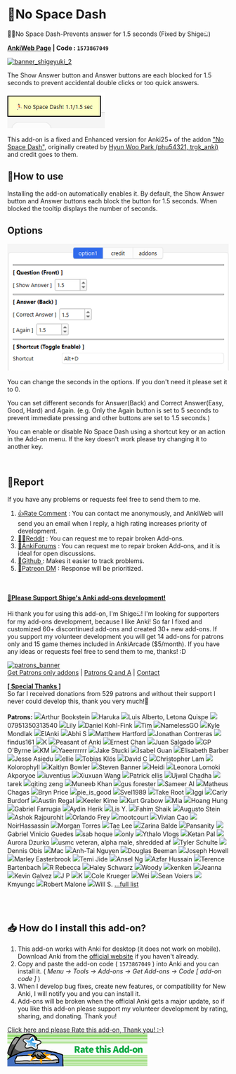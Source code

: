 # 🏃No Space Dash


🏃🏻No Space Dash-Prevents answer for 1.5 seconds (Fixed by Shigeඞ)

**[AnkiWeb Page](https://ankiweb.net/shared/info/1573867049) | Code : `1573867049`**

<!--
https://shigeyukey.github.io/shige-addons-wiki/images/
-->

<!--
Hi I'm add-ons developer Shige, I fixed this add-on and uploaded it to AnkiWeb.
🏃🏻No Space Dash-Prevents answer for 1.5 seconds (Fixed by Shigeඞ)
https://ankiweb.net/shared/info/1573867049
 -->


<!-- Customized -->
[![banner_shigeyuki_2](https://github.com/shigeyukey/Pokemanki-Gold/assets/124401518/8408c164-e95c-4e40-98c1-393b03e04bcb)](https://www.reddit.com/user/Shige-yuki)

The Show Answer button and Answer buttons are each blocked for 1.5 seconds to prevent accidental double clicks or too quick answers.

![alt text](images/no-space-dash/00.png)

This add-on is a fixed and Enhanced version for Anki25+ of the addon <a href="https://ankiweb.net/shared/info/1409134430" target="_blank">"No Space Dash"</a>, originally created by <a href="https://github.com/phu54321" target="_blank">Hyun Woo Park (phu54321, trgk_anki)</a> and credit goes to them.



## 📖How to use

Installing the add-on automatically enables it. By default, the Show Answer button and Answer buttons each block the button for 1.5 seconds. When blocked the tooltip displays the number of seconds.

## Options

![alt text](images/no-space-dash/01.png)

You can change the seconds in the options. If you don't need it please set it to 0.

You can set different seconds for Answer(Back) and Correct Answer(Easy, Good, Hard) and Again. (e.g. Only the Again button is set to 5 seconds to prevent immediate pressing and other buttons are set to 1.5 seconds.)

You can enable or disable No Space Dash using a shortcut key or an action in the Add-on menu. If the key doesn't work please try changing it to another key.


<br>

## 🚨Report

If you have any problems or requests feel free to send them to me.

  1. <a href="https://ankiweb.net/shared/review/1573867049" target="_blank">👍️Rate Comment</a> : You can contact me anonymously, and AnkiWeb will send you an email when I reply, a high rating increases priority of development.
  2. <a href="https://www.reddit.com/r/Anki/comments/1b0eybn/simple_fix_of_broken_addons_for_the_latest_anki/" target="_blank">👩‍🚀Reddit</a> : You can request me to repair broken Add-ons.
  2. <a href="https://forums.ankiweb.net/t/simple-fix-of-broken-add-ons-for-the-latest-anki-by-shige/41650" target="_blank">🌟AnkiForums</a> : You can request me to repair broken Add-ons, and it is ideal for open discussions.
  3. <a href="https://github.com/shigeyukey/my_addons/issues" target="_blank">🐙Github </a> : Makes it easier to track problems.
  4. <a href="https://www.patreon.com/Shigeyuki" target="_blank">💖Patreon DM</a> : Response will be prioritized.



<br>

<h4><a href="http://patreon.com/Shigeyuki">💖Please Support Shige's Anki add-ons development!</a></h4>

Hi thank you for using this add-on, I'm Shigeඞ! I'm looking for supporters for my add-ons development, because I like Anki! So far I fixed and customized 60+ discontinued add-ons and created 30+ new add-ons. If you support my volunteer development you will get 14 add-ons for patrons only and 15 game themes included in AnkiArcade ($5/month). If you have any ideas or requests feel free to send them to me, thanks! :D


[![patrons_banner](https://shigeyukey.github.io/shige-addons-wiki/images/_promotion/promotion_00.gif)](http://patreon.com/Shigeyuki)<br>
[Get Patrons only addons](https://www.patreon.com/Shigeyuki) | [Patrons Q and A](https://shigeyukey.github.io/shige-addons-wiki/patrons_q_and_a.html) | [Contact](https://shigeyukey.github.io/shige-addons-wiki/contact.html) <br>

<!-- 🟢 template_patreon_100.md -->

**[[ Special Thanks ]](https://shigeyukey.github.io/shige-addons-wiki/patrons_credit.html#patrons)** <br>
 So far I received donations from 529 patrons and without their support I never could develop this, thank you very much!🙏<br><br>
  **Patrons:** <img src="https://shigeyukey.github.io/shige-addons-wiki/images/patreon_images/95201671.png">Arthur Bookstein <img src="https://shigeyukey.github.io/shige-addons-wiki/images/patreon_images/4189493.png">Haruka  <img src="https://shigeyukey.github.io/shige-addons-wiki/images/patreon_images/39049205.png">Luis Alberto, Letona Quispe <img src="https://shigeyukey.github.io/shige-addons-wiki/images/patreon_images/3015355.png">07951350313540  <img src="https://shigeyukey.github.io/shige-addons-wiki/images/patreon_images/131367142.png">Lily <img src="https://shigeyukey.github.io/shige-addons-wiki/images/patreon_images/123514506.png">Daniel Kohl-Fink <img src="https://shigeyukey.github.io/shige-addons-wiki/images/patreon_images/130988514.png">Tim <img src="https://shigeyukey.github.io/shige-addons-wiki/images/patreon_images/130863731.png">NamelessGO <img src="https://shigeyukey.github.io/shige-addons-wiki/images/patreon_images/21640709.png">Kyle Mondlak <img src="https://shigeyukey.github.io/shige-addons-wiki/images/patreon_images/112593636.png">ElAnki <img src="https://shigeyukey.github.io/shige-addons-wiki/images/patreon_images/139233949.png">Abhi S <img src="https://shigeyukey.github.io/shige-addons-wiki/images/patreon_images/143150902.png">Matthew Hartford <img src="https://shigeyukey.github.io/shige-addons-wiki/images/patreon_images/140244563.png">Jonathan Contreras <img src="https://shigeyukey.github.io/shige-addons-wiki/images/patreon_images/147535833.png">findus161 <img src="https://shigeyukey.github.io/shige-addons-wiki/images/patreon_images/3977614.png">K  <img src="https://shigeyukey.github.io/shige-addons-wiki/images/patreon_images/20456974.png">Peasant of Anki <img src="https://shigeyukey.github.io/shige-addons-wiki/images/patreon_images/78715897.png">Ernest Chan <img src="https://shigeyukey.github.io/shige-addons-wiki/images/patreon_images/146804612.png">Juan Salgado <img src="https://shigeyukey.github.io/shige-addons-wiki/images/patreon_images/72892241.png">GP O'Byrne <img src="https://shigeyukey.github.io/shige-addons-wiki/images/patreon_images/137001490.png">KM <img src="https://shigeyukey.github.io/shige-addons-wiki/images/patreon_images/153319957.png">Yaeerrrrrr <img src="https://shigeyukey.github.io/shige-addons-wiki/images/patreon_images/32002936.png">Jake Stucki <img src="https://shigeyukey.github.io/shige-addons-wiki/images/patreon_images/142758041.png">Isabel Guan <img src="https://shigeyukey.github.io/shige-addons-wiki/images/patreon_images/53817814.png">Elisabeth Barber <img src="https://shigeyukey.github.io/shige-addons-wiki/images/patreon_images/131879614.png">Jesse Asiedu <img src="https://shigeyukey.github.io/shige-addons-wiki/images/patreon_images/86498562.png">ellie <img src="https://shigeyukey.github.io/shige-addons-wiki/images/patreon_images/90408011.png">Tobias Klös <img src="https://shigeyukey.github.io/shige-addons-wiki/images/patreon_images/152892568.png">David C <img src="https://shigeyukey.github.io/shige-addons-wiki/images/patreon_images/16653393.png">Christopher Lam <img src="https://shigeyukey.github.io/shige-addons-wiki/images/patreon_images/14557801.png">Kolorophyll  <img src="https://shigeyukey.github.io/shige-addons-wiki/images/patreon_images/126129884.png">Kaitlyn Bowler <img src="https://shigeyukey.github.io/shige-addons-wiki/images/patreon_images/95639188.png">Steven Banner <img src="https://shigeyukey.github.io/shige-addons-wiki/images/patreon_images/2342247.png">Heidi  <img src="https://shigeyukey.github.io/shige-addons-wiki/images/patreon_images/18272512.png">Leonora Lomoki Akporyoe <img src="https://shigeyukey.github.io/shige-addons-wiki/images/patreon_images/45458777.png">iuventius <img src="https://shigeyukey.github.io/shige-addons-wiki/images/patreon_images/163514236.png">Xiuxuan Wang <img src="https://shigeyukey.github.io/shige-addons-wiki/images/patreon_images/95408482.png">Patrick ellis <img src="https://shigeyukey.github.io/shige-addons-wiki/images/patreon_images/145047142.png">Ujwal Chadha <img src="https://shigeyukey.github.io/shige-addons-wiki/images/patreon_images/49035952.png">tarek <img src="https://shigeyukey.github.io/shige-addons-wiki/images/patreon_images/149705924.png">qiting zeng <img src="https://shigeyukey.github.io/shige-addons-wiki/images/patreon_images/59869739.png">Muneeb Khan <img src="https://shigeyukey.github.io/shige-addons-wiki/images/patreon_images/10827293.png">gus forester <img src="https://shigeyukey.github.io/shige-addons-wiki/images/patreon_images/10124363.png">Sameer Al <img src="https://shigeyukey.github.io/shige-addons-wiki/images/patreon_images/153136646.png">Matheus Chagas <img src="https://shigeyukey.github.io/shige-addons-wiki/images/patreon_images/54830120.png">Bryn Price <img src="https://shigeyukey.github.io/shige-addons-wiki/images/patreon_images/30780459.png">pie_is_good <img src="https://shigeyukey.github.io/shige-addons-wiki/images/patreon_images/27209515.png">Svel1989 <img src="https://shigeyukey.github.io/shige-addons-wiki/images/patreon_images/10045900.png">Take Root <img src="https://shigeyukey.github.io/shige-addons-wiki/images/patreon_images/163711094.png">Iggi <img src="https://shigeyukey.github.io/shige-addons-wiki/images/patreon_images/164671636.png">Carly Burdorf <img src="https://shigeyukey.github.io/shige-addons-wiki/images/patreon_images/28473334.png">Austin Regal <img src="https://shigeyukey.github.io/shige-addons-wiki/images/patreon_images/22537707.png">Keeler Kime <img src="https://shigeyukey.github.io/shige-addons-wiki/images/patreon_images/95296012.png">Kurt Grabow <img src="https://shigeyukey.github.io/shige-addons-wiki/images/patreon_images/162786071.png">Mia <img src="https://shigeyukey.github.io/shige-addons-wiki/images/patreon_images/162534376.png">Hoang Hung <img src="https://shigeyukey.github.io/shige-addons-wiki/images/patreon_images/66659056.png">Gabriel Farrugia <img src="https://shigeyukey.github.io/shige-addons-wiki/images/patreon_images/165591251.png">Aydin Herik <img src="https://shigeyukey.github.io/shige-addons-wiki/images/patreon_images/18365874.png">Lis Y. <img src="https://shigeyukey.github.io/shige-addons-wiki/images/patreon_images/71291734.png">Fahim Shaik <img src="https://shigeyukey.github.io/shige-addons-wiki/images/patreon_images/108245110.png">Augusto Stein <img src="https://shigeyukey.github.io/shige-addons-wiki/images/patreon_images/124387188.png">Ashok Rajpurohit <img src="https://shigeyukey.github.io/shige-addons-wiki/images/patreon_images/23439273.png">Orlando Frey <img src="https://shigeyukey.github.io/shige-addons-wiki/images/patreon_images/24926793.png">mootcourt <img src="https://shigeyukey.github.io/shige-addons-wiki/images/patreon_images/97140314.png">Vivian Cao <img src="https://shigeyukey.github.io/shige-addons-wiki/images/patreon_images/107757731.png">NoirHassassin <img src="https://shigeyukey.github.io/shige-addons-wiki/images/patreon_images/141054047.png">Morgan Torres <img src="https://shigeyukey.github.io/shige-addons-wiki/images/patreon_images/5645766.png">Tae Lee <img src="https://shigeyukey.github.io/shige-addons-wiki/images/patreon_images/168190678.png">Zarina Balde <img src="https://shigeyukey.github.io/shige-addons-wiki/images/patreon_images/42811030.png">Pansanity <img src="https://shigeyukey.github.io/shige-addons-wiki/images/patreon_images/65244351.png">Gabriel Vinicio Guedes <img src="https://shigeyukey.github.io/shige-addons-wiki/images/patreon_images/33839343.png">sab hoque <img src="https://shigeyukey.github.io/shige-addons-wiki/images/patreon_images/78520348.png">only <img src="https://shigeyukey.github.io/shige-addons-wiki/images/patreon_images/119890284.png">Ythalo Vlogs <img src="https://shigeyukey.github.io/shige-addons-wiki/images/patreon_images/51031644.png">Ketan Pal <img src="https://shigeyukey.github.io/shige-addons-wiki/images/patreon_images/144275858.png">Aurora Dzurko <img src="https://shigeyukey.github.io/shige-addons-wiki/images/patreon_images/14264429.png">usmc veteran, alpha male, shredded af <img src="https://shigeyukey.github.io/shige-addons-wiki/images/patreon_images/86501477.png">Tyler Schulte <img src="https://shigeyukey.github.io/shige-addons-wiki/images/patreon_images/172695991.png">Dennis Obis <img src="https://shigeyukey.github.io/shige-addons-wiki/images/patreon_images/41793356.png">Mac <img src="https://shigeyukey.github.io/shige-addons-wiki/images/patreon_images/41862266.png">Anh-Tai Nguyen <img src="https://shigeyukey.github.io/shige-addons-wiki/images/patreon_images/84577944.png">Douglas Beeman <img src="https://shigeyukey.github.io/shige-addons-wiki/images/patreon_images/167783263.png">Joseph Howell <img src="https://shigeyukey.github.io/shige-addons-wiki/images/patreon_images/54558577.png">Marley Easterbrook <img src="https://shigeyukey.github.io/shige-addons-wiki/images/patreon_images/155979761.png">Temi Jide <img src="https://shigeyukey.github.io/shige-addons-wiki/images/patreon_images/66955168.png">Ansel Ng <img src="https://shigeyukey.github.io/shige-addons-wiki/images/patreon_images/152256816.png">Azfar Hussain <img src="https://shigeyukey.github.io/shige-addons-wiki/images/patreon_images/178158467.png">Terence Bartenbach <img src="https://shigeyukey.github.io/shige-addons-wiki/images/patreon_images/177444844.png">R Rebecca <img src="https://shigeyukey.github.io/shige-addons-wiki/images/patreon_images/108021106.png">Haley Schwarz <img src="https://shigeyukey.github.io/shige-addons-wiki/images/patreon_images/160349862.png">Woody <img src="https://shigeyukey.github.io/shige-addons-wiki/images/patreon_images/166415416.png">kenken <img src="https://shigeyukey.github.io/shige-addons-wiki/images/patreon_images/49440163.png">Jeanna <img src="https://shigeyukey.github.io/shige-addons-wiki/images/patreon_images/176883675.png">Kevin Galvez <img src="https://shigeyukey.github.io/shige-addons-wiki/images/patreon_images/79973078.png">J P <img src="https://shigeyukey.github.io/shige-addons-wiki/images/patreon_images/136301102.png">K <img src="https://shigeyukey.github.io/shige-addons-wiki/images/patreon_images/118400646.png">Cole Krueger <img src="https://shigeyukey.github.io/shige-addons-wiki/images/patreon_images/9986622.png">Wei <img src="https://shigeyukey.github.io/shige-addons-wiki/images/patreon_images/109655478.png">Sean Voiers <img src="https://shigeyukey.github.io/shige-addons-wiki/images/patreon_images/160278267.png">Kmyungc <img src="https://shigeyukey.github.io/shige-addons-wiki/images/patreon_images/11209375.png">Robert Malone <img src="https://shigeyukey.github.io/shige-addons-wiki/images/patreon_images/174231223.png">Will S.  [...full list](https://shigeyukey.github.io/shige-addons-wiki/patrons_credit.html#patrons)

<br>


<br>

## 📥 How do I install this add-on?

1. This add-on works with Anki for desktop (it does not work on mobile). Download Anki from the [official website](https://apps.ankiweb.net/) if you haven't already.
2. Copy and paste the add-on code ( `1573867049` )  into Anki and you can install it. ( *Menu -> Tools -> Add-ons -> Get Add-ons -> Code \[ add-on code ]* )
3. When I develop bug fixes, create new features, or compatibility for New Anki, I will notify you and you can install it.
4. Add-ons will be broken when the official Anki gets a major update, so if you like this add-on please support my volunteer development by rating, sharing, and donating. Thank you!

[Click here and please Rate this add-on, Thank you! :-) <br>
 ![Please rate this](https://raw.githubusercontent.com/shigeyukey/my_addons/main/media_files/rate_this.gif)](https://ankiweb.net/shared/review/1573867049)

